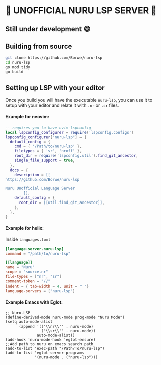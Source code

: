 # :construction: UNOFFICIAL NURU LSP SERVER :construction:

## Still under development :smile:



## Building from source

```sh
git clone https://github.com/Borwe/nuru-lsp
cd nuru-lsp
go mod tidy
go build
```

## Setting up LSP with your editor

Once you build you will have the executable `nuru-lsp`, you can use it to setup with your editor and relate it with `.nr` or `.sr` files.

#### Example for neovim:

```lua
-- requires you to have nvim-lspconfig
local lspconfig_configurer = require('lspconfig.configs')
lspconfig_configurer["nuru-lsp"] = {
  default_config = {
    cmd = { '/Path/to/nuru-lsp' },
    filetypes = { 'sr', 'nroff' },
    root_dir = require('lspconfig.util').find_git_ancestor,
    single_file_support = true,
  },
  docs = {
    description = [[
https://github.com/Borwe/nuru-lsp

Nuru Unofficial Language Server
        ]],
    default_config = {
      root_dir = [[util.find_git_ancestor]],
    },
  },
}
```

#### Example for helix:

Inside `languages.toml`

```toml
[language-server.nuru-lsp]
command = "/path/to/nuru-lsp"

[[language]]
name = "Nuru"
scope = "source.nr"
file-types = ["nr", "sr"]
comment-token = "//"
indent = { tab-width = 4, unit = " "}
language-servers = ["nuru-lsp"]
```

#### Example Emacs with Eglot:

```elisp
;; Nuru-LSP
(define-derived-mode nuru-mode prog-mode "Nuru Mode")
(setq auto-mode-alist
	  (append '(("\\nr\\'" . nuru-mode)
				("\\sr\\'" . nuru-mode))
			  auto-mode-alist))
(add-hook 'nuru-mode-hook 'eglot-ensure)
;;Add path to nuru on emacs search path
(add-to-list 'exec-path "/Path/To/nuru-lsp")
(add-to-list 'eglot-server-programs
			 '(nuru-mode . ("nuru-lsp")))
```

